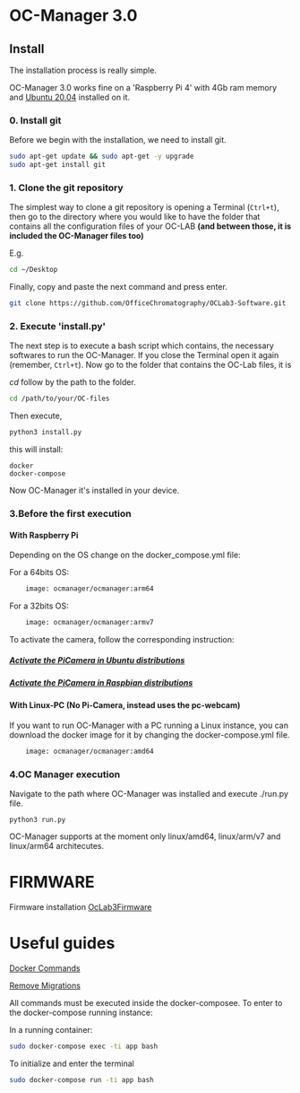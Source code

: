 # OC-Manager 3.0
## Install
The installation process is really simple. 

OC-Manager 3.0 works fine on a 'Raspberry Pi 4' with 4Gb ram memory and [Ubuntu 20.04](https://ubuntu-mate.org/raspberry-pi/download/) installed on it.  

### 0. Install git
Before we begin with the installation, we need to install git.
```bash
sudo apt-get update && sudo apt-get -y upgrade
sudo apt-get install git
```

### 1. Clone the git repository
The simplest way to clone a git repository is opening a Terminal (`Ctrl+t`), then go to the directory where you would like to have the folder that contains all the configuration files of your OC-LAB **(and between those, it is included the OC-Manager files too)**  

E.g.
```bash
cd ~/Desktop
```
Finally, copy and paste the next command and press enter.

```bash
git clone https://github.com/OfficeChromatography/OCLab3-Software.git
```

### 2. Execute 'install.py'
The next step is to execute a bash script which contains, the necessary softwares to run the OC-Manager. If you close the Terminal open it again (remember, `Ctrl+t`). Now go to the folder that contains the OC-Lab files, it is

*cd* follow by the path to the folder.

```bash
cd /path/to/your/OC-files
```
Then execute,
```bash
python3 install.py
```

this will install:
```
docker
docker-compose
```
Now OC-Manager it's installed in your device.

### 3.Before the first execution 

#### With Raspberry Pi
Depending on the OS change on the docker_compose.yml file:

For a 64bits OS:

```dockerfile
    image: ocmanager/ocmanager:arm64
```

For a 32bits OS: 

```dockerfile
    image: ocmanager/ocmanager:armv7
```

To activate the camera, follow the corresponding instruction: 

##### [Activate the PiCamera in Ubuntu distributions](https://ubuntu.com/blog/how-to-stream-video-with-raspberry-pi-hq-camera-on-ubuntu-core)
##### [Activate the PiCamera in Raspbian distributions](https://thepihut.com/blogs/raspberry-pi-tutorials/16021420-how-to-install-use-the-raspberry-pi-camera)

#### With Linux-PC (No Pi-Camera, instead uses the pc-webcam)
If you want to run OC-Manager with a PC running a Linux instance, you can download the docker image for it by changing the docker-compose.yml file.

```dockerfile
    image: ocmanager/ocmanager:amd64
``` 

### 4.OC Manager execution 

Navigate to the path where OC-Manager was installed and execute ./run.py file.
```
python3 run.py 
```

OC-Manager supports at the moment only linux/amd64, linux/arm/v7 and linux/arm64 architecutes.

# FIRMWARE
Firmware installation 
[OcLab3Firmware](https://github.com/OfficeChromatography/OCLab3-Hardware)

# Useful guides

[Docker Commands](https://towardsdatascience.com/15-docker-commands-you-should-know-970ea5203421)

[Remove Migrations](https://simpleisbetterthancomplex.com/tutorial/2016/07/26/how-to-reset-migrations.html)

All commands must be executed inside the docker-composee. To enter to the docker-compose running instance:

In a running container:
```sh
sudo docker-compose exec -ti app bash
```
To initialize and enter the terminal
```sh
sudo docker-compose run -ti app bash
```
